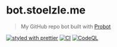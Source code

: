 # bot.stoelzle.me

> My GitHub repo bot built with [Probot](https://probot.github.io/)

[![styled with prettier](https://img.shields.io/badge/styled_with-prettier-ff69b4.svg)](https://github.com/prettier/prettier) [![CI](https://github.com/stoe/bot.stoelzle.me/workflows/CI/badge.svg)](https://github.com/stoe/bot.stoelzle.me/actions/workflows/ci.yml) [![CodeQL](https://github.com/stoe/bot.stoelzle.me/workflows/CodeQL/badge.svg)](https://github.com/stoe/bot.stoelzle.me/actions/workflows/codeql.yml)
